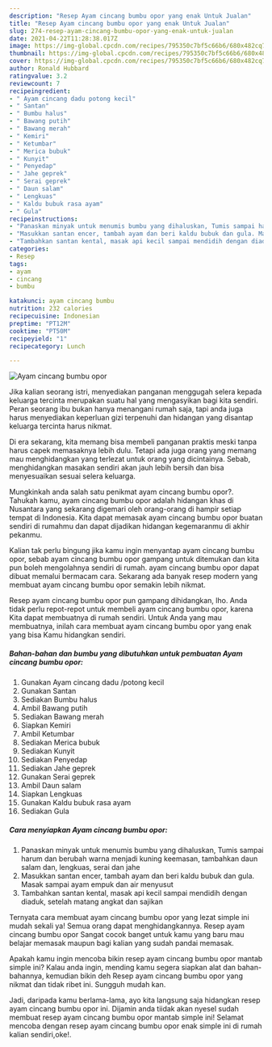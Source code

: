 ```yaml
---
description: "Resep Ayam cincang bumbu opor yang enak Untuk Jualan"
title: "Resep Ayam cincang bumbu opor yang enak Untuk Jualan"
slug: 274-resep-ayam-cincang-bumbu-opor-yang-enak-untuk-jualan
date: 2021-04-22T11:28:38.017Z
image: https://img-global.cpcdn.com/recipes/795350c7bf5c66b6/680x482cq70/ayam-cincang-bumbu-opor-foto-resep-utama.jpg
thumbnail: https://img-global.cpcdn.com/recipes/795350c7bf5c66b6/680x482cq70/ayam-cincang-bumbu-opor-foto-resep-utama.jpg
cover: https://img-global.cpcdn.com/recipes/795350c7bf5c66b6/680x482cq70/ayam-cincang-bumbu-opor-foto-resep-utama.jpg
author: Ronald Hubbard
ratingvalue: 3.2
reviewcount: 7
recipeingredient:
- " Ayam cincang dadu potong kecil"
- " Santan"
- " Bumbu halus"
- " Bawang putih"
- " Bawang merah"
- " Kemiri"
- " Ketumbar"
- " Merica bubuk"
- " Kunyit"
- " Penyedap"
- " Jahe geprek"
- " Serai geprek"
- " Daun salam"
- " Lengkuas"
- " Kaldu bubuk rasa ayam"
- " Gula"
recipeinstructions:
- "Panaskan minyak untuk menumis bumbu yang dihaluskan, Tumis sampai harum dan berubah warna menjadi kuning keemasan, tambahkan daun salam dan, lengkuas, serai dan jahe"
- "Masukkan santan encer, tambah ayam dan beri kaldu bubuk dan gula. Masak sampai ayam empuk dan air menyusut"
- "Tambahkan santan kental, masak api kecil sampai mendidih dengan diaduk, setelah matang angkat dan sajikan"
categories:
- Resep
tags:
- ayam
- cincang
- bumbu

katakunci: ayam cincang bumbu 
nutrition: 232 calories
recipecuisine: Indonesian
preptime: "PT12M"
cooktime: "PT50M"
recipeyield: "1"
recipecategory: Lunch

---
```



![Ayam cincang bumbu opor](https://img-global.cpcdn.com/recipes/795350c7bf5c66b6/680x482cq70/ayam-cincang-bumbu-opor-foto-resep-utama.jpg)

Jika kalian seorang istri, menyediakan panganan menggugah selera kepada keluarga tercinta merupakan suatu hal yang mengasyikan bagi kita sendiri. Peran seorang ibu bukan hanya menangani rumah saja, tapi anda juga harus menyediakan keperluan gizi terpenuhi dan hidangan yang disantap keluarga tercinta harus nikmat.

Di era  sekarang, kita memang bisa membeli panganan praktis meski tanpa harus capek memasaknya lebih dulu. Tetapi ada juga orang yang memang mau menghidangkan yang terlezat untuk orang yang dicintainya. Sebab, menghidangkan masakan sendiri akan jauh lebih bersih dan bisa menyesuaikan sesuai selera keluarga. 



Mungkinkah anda salah satu penikmat ayam cincang bumbu opor?. Tahukah kamu, ayam cincang bumbu opor adalah hidangan khas di Nusantara yang sekarang digemari oleh orang-orang di hampir setiap tempat di Indonesia. Kita dapat memasak ayam cincang bumbu opor buatan sendiri di rumahmu dan dapat dijadikan hidangan kegemaranmu di akhir pekanmu.

Kalian tak perlu bingung jika kamu ingin menyantap ayam cincang bumbu opor, sebab ayam cincang bumbu opor gampang untuk ditemukan dan kita pun boleh mengolahnya sendiri di rumah. ayam cincang bumbu opor dapat dibuat memalui bermacam cara. Sekarang ada banyak resep modern yang membuat ayam cincang bumbu opor semakin lebih nikmat.

Resep ayam cincang bumbu opor pun gampang dihidangkan, lho. Anda tidak perlu repot-repot untuk membeli ayam cincang bumbu opor, karena Kita dapat membuatnya di rumah sendiri. Untuk Anda yang mau membuatnya, inilah cara membuat ayam cincang bumbu opor yang enak yang bisa Kamu hidangkan sendiri.

<!--inarticleads1-->

##### Bahan-bahan dan bumbu yang dibutuhkan untuk pembuatan Ayam cincang bumbu opor:

1. Gunakan  Ayam cincang dadu /potong kecil
1. Gunakan  Santan
1. Sediakan  Bumbu halus
1. Ambil  Bawang putih
1. Sediakan  Bawang merah
1. Siapkan  Kemiri
1. Ambil  Ketumbar
1. Sediakan  Merica bubuk
1. Sediakan  Kunyit
1. Sediakan  Penyedap
1. Sediakan  Jahe geprek
1. Gunakan  Serai geprek
1. Ambil  Daun salam
1. Siapkan  Lengkuas
1. Gunakan  Kaldu bubuk rasa ayam
1. Sediakan  Gula




<!--inarticleads2-->

##### Cara menyiapkan Ayam cincang bumbu opor:

1. Panaskan minyak untuk menumis bumbu yang dihaluskan, Tumis sampai harum dan berubah warna menjadi kuning keemasan, tambahkan daun salam dan, lengkuas, serai dan jahe
1. Masukkan santan encer, tambah ayam dan beri kaldu bubuk dan gula. Masak sampai ayam empuk dan air menyusut
1. Tambahkan santan kental, masak api kecil sampai mendidih dengan diaduk, setelah matang angkat dan sajikan




Ternyata cara membuat ayam cincang bumbu opor yang lezat simple ini mudah sekali ya! Semua orang dapat menghidangkannya. Resep ayam cincang bumbu opor Sangat cocok banget untuk kamu yang baru mau belajar memasak maupun bagi kalian yang sudah pandai memasak.

Apakah kamu ingin mencoba bikin resep ayam cincang bumbu opor mantab simple ini? Kalau anda ingin, mending kamu segera siapkan alat dan bahan-bahannya, kemudian bikin deh Resep ayam cincang bumbu opor yang nikmat dan tidak ribet ini. Sungguh mudah kan. 

Jadi, daripada kamu berlama-lama, ayo kita langsung saja hidangkan resep ayam cincang bumbu opor ini. Dijamin anda tiidak akan nyesel sudah membuat resep ayam cincang bumbu opor mantab simple ini! Selamat mencoba dengan resep ayam cincang bumbu opor enak simple ini di rumah kalian sendiri,oke!.

